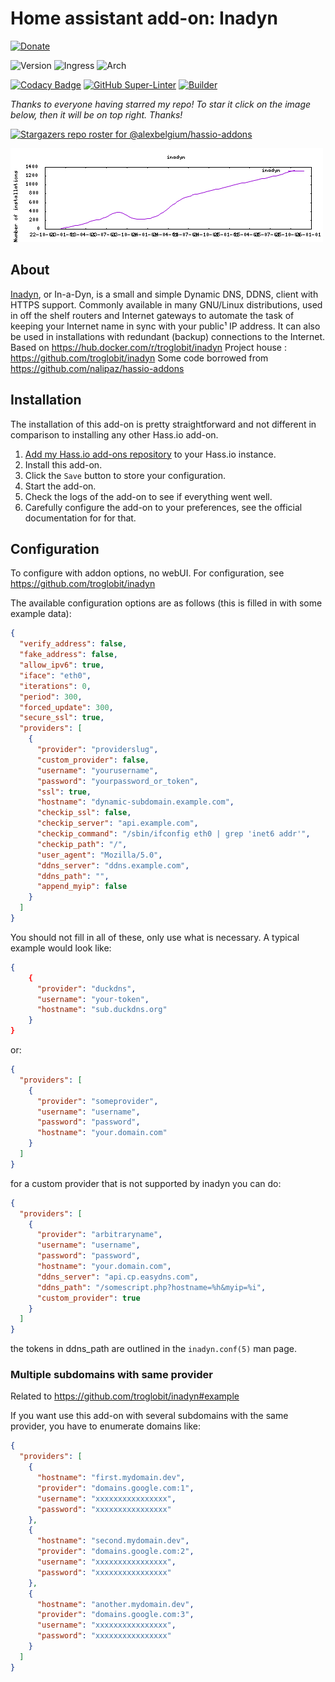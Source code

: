 # Home assistant add-on: Inadyn

[![Donate][donation-badge]](https://www.buymeacoffee.com/alexbelgium)

![Version](https://img.shields.io/badge/dynamic/json?label=Version&query=%24.version&url=https%3A%2F%2Fraw.githubusercontent.com%2Falexbelgium%2Fhassio-addons%2Fmaster%2Finadyn%2Fconfig.json)
![Ingress](https://img.shields.io/badge/dynamic/json?label=Ingress&query=%24.ingress&url=https%3A%2F%2Fraw.githubusercontent.com%2Falexbelgium%2Fhassio-addons%2Fmaster%2Finadyn%2Fconfig.json)
![Arch](https://img.shields.io/badge/dynamic/json?color=success&label=Arch&query=%24.arch&url=https%3A%2F%2Fraw.githubusercontent.com%2Falexbelgium%2Fhassio-addons%2Fmaster%2Finadyn%2Fconfig.json)

[![Codacy Badge](https://app.codacy.com/project/badge/Grade/9c6cf10bdbba45ecb202d7f579b5be0e)](https://www.codacy.com/gh/alexbelgium/hassio-addons/dashboard?utm_source=github.com&utm_medium=referral&utm_content=alexbelgium/hassio-addons&utm_campaign=Badge_Grade)
[![GitHub Super-Linter](https://img.shields.io/github/actions/workflow/status/alexbelgium/hassio-addons/weekly-supelinter.yaml?label=Lint%20code%20base)](https://github.com/marketplace/actions/weekly-supelinter.yaml)
[![Builder](https://img.shields.io/github/actions/workflow/status/alexbelgium/hassio-addons/builder.yaml?label=Builder)](https://github.com/alexbelgium/hassio-addons/actions/workflows/builder.yaml)

[donation-badge]: https://img.shields.io/badge/Buy%20me%20a%20coffee-%23d32f2f?logo=buy-me-a-coffee&style=flat&logoColor=white

_Thanks to everyone having starred my repo! To star it click on the image below, then it will be on top right. Thanks!_

[![Stargazers repo roster for @alexbelgium/hassio-addons](https://raw.githubusercontent.com/alexbelgium/hassio-addons/master/.github/stars2.svg)](https://github.com/alexbelgium/hassio-addons/stargazers)

![downloads evolution](https://raw.githubusercontent.com/alexbelgium/hassio-addons/master/inadyn/stats.png)

## About

[Inadyn](https://github.com/troglobit/inadyn), or In-a-Dyn, is a small and simple Dynamic DNS, DDNS, client with HTTPS support. Commonly available in many GNU/Linux distributions, used in off the shelf routers and Internet gateways to automate the task of keeping your Internet name in sync with your public¹ IP address. It can also be used in installations with redundant (backup) connections to the Internet.
Based on https://hub.docker.com/r/troglobit/inadyn
Project house : https://github.com/troglobit/inadyn
Some code borrowed from https://github.com/nalipaz/hassio-addons

## Installation

The installation of this add-on is pretty straightforward and not different in
comparison to installing any other Hass.io add-on.

1. [Add my Hass.io add-ons repository][repository] to your Hass.io instance.
1. Install this add-on.
1. Click the `Save` button to store your configuration.
1. Start the add-on.
1. Check the logs of the add-on to see if everything went well.
1. Carefully configure the add-on to your preferences, see the official documentation for for that.

## Configuration

To configure with addon options, no webUI.
For configuration, see https://github.com/troglobit/inadyn

The available configuration options are as follows (this is filled in with some example data):

```json
{
  "verify_address": false,
  "fake_address": false,
  "allow_ipv6": true,
  "iface": "eth0",
  "iterations": 0,
  "period": 300,
  "forced_update": 300,
  "secure_ssl": true,
  "providers": [
    {
      "provider": "providerslug",
      "custom_provider": false,
      "username": "yourusername",
      "password": "yourpassword_or_token",
      "ssl": true,
      "hostname": "dynamic-subdomain.example.com",
      "checkip_ssl": false,
      "checkip_server": "api.example.com",
      "checkip_command": "/sbin/ifconfig eth0 | grep 'inet6 addr'",
      "checkip_path": "/",
      "user_agent": "Mozilla/5.0",
      "ddns_server": "ddns.example.com",
      "ddns_path": "",
      "append_myip": false
    }
  ]
}
```

You should not fill in all of these, only use what is necessary. A typical example would look like:

```json
{
    {
      "provider": "duckdns",
      "username": "your-token",
      "hostname": "sub.duckdns.org"
    }
}
```

or:

```json
{
  "providers": [
    {
      "provider": "someprovider",
      "username": "username",
      "password": "password",
      "hostname": "your.domain.com"
    }
  ]
}
```

for a custom provider that is not supported by inadyn you can do:

```json
{
  "providers": [
    {
      "provider": "arbitraryname",
      "username": "username",
      "password": "password",
      "hostname": "your.domain.com",
      "ddns_server": "api.cp.easydns.com",
      "ddns_path": "/somescript.php?hostname=%h&myip=%i",
      "custom_provider": true
    }
  ]
}
```

the tokens in ddns_path are outlined in the `inadyn.conf(5)` man page.

### Multiple subdomains with same provider

Related to https://github.com/troglobit/inadyn#example

If you want use this add-on with several subdomains with the same provider, you have to enumerate domains like:

```json
{
  "providers": [
    {
      "hostname": "first.mydomain.dev",
      "provider": "domains.google.com:1",
      "username": "xxxxxxxxxxxxxxxx",
      "password": "xxxxxxxxxxxxxxxx"
    },
    {
      "hostname": "second.mydomain.dev",
      "provider": "domains.google.com:2",
      "username": "xxxxxxxxxxxxxxxx",
      "password": "xxxxxxxxxxxxxxxx"
    },
    {
      "hostname": "another.mydomain.dev",
      "provider": "domains.google.com:3",
      "username": "xxxxxxxxxxxxxxxx",
      "password": "xxxxxxxxxxxxxxxx"
    }
  ]
}
```

[repository]: https://github.com/alexbelgium/hassio-addons
